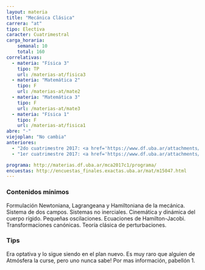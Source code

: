 ```yaml
---
layout: materia
title: "Mecánica Clásica"
carrera: "at"
tipo: Electiva
caracter: Cuatrimestral
carga_horaria: 
    semanal: 10
    total: 160
correlativas:
  - materia: "Física 3"
    tipo: TP
    url: /materias-at/fisica3
  - materia: "Matemática 2"
    tipo: F
    url: /materias-at/mate2
  - materia: "Matemática 3"
    tipo: F
    url: /materias-at/mate3
  - materia: "Física 1"
    tipo: F
    url: /materias-at/fisica1
abre: "-"
viejoplan: "No cambia"
anteriores:
  - "2do cuatrimestre 2017: <a href='https://www.df.uba.ar/attachments/article/26/segundo.pdf'>Horarios</a>"
  - "1er cuatrimestre 2017: <a href='https://www.df.uba.ar/attachments/article/26/primero.pdf'>Horarios</a>"

programa: http://materias.df.uba.ar/mca2017c1/programa/
encuestas: http://encuestas_finales.exactas.uba.ar/mat/m15047.html
---
```


### Contenidos mínimos
Formulación Newtoniana, Lagrangeana y Hamiltoniana de la mecánica. Sistema de dos campos. Sistemas no inerciales. Cinemática y dinámica del cuerpo rígido. Pequeñas oscilaciones. Ecuaciones de Hamilton-Jacobi. Transformaciones canónicas. Teoría clásica de perturbaciones.

### Tips
Era optativa y lo sigue siendo en el plan nuevo. Es muy raro que alguien de Atmósfera la curse, pero uno nunca sabe! Por mas información, pabellón 1.